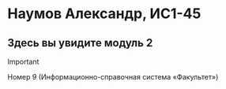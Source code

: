 # Наумов Александр, ИС1-45

## Здесь вы увидите модуль 2

> [!IMPORTANT]
>
> Номер 9 (Информационно-справочная система «Факультет»)
